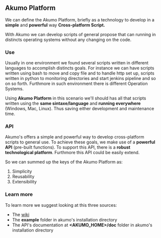 ## Akumo Platform

We can define the Akumo Platform, briefly as a technology to develop in a <b>simple</b> and <b>powerful</b> way <b>Cross-platform Script.</b>
<p>
With Akumo we can develop scripts of general propose that can running in distincts operating systems without any changing on the code. 
</p>

### Use

Usually in one environment we found several scripts written in different languages to accomplish distincts goals. For instance we can have scripts written using bash to move and copy file and to handle http set up, scripts written in python to monitoring directories and start jenkins pipeline and so on so forth. Furthmore in such environment there is different Operation Systems.
<p>
  Using <b>Akumo Platform</b> in this scenario we'll should has all that scripts written using the <b>same sintaxe/language</b> and <b>running everywhere</b> (Windows, Mac, Linux). Thus saving either development and maintenance time.
</p>

### API

Akumo's offers a simple and powerful way to develop cross-platform scripts to general use. To achieve these goals, we make use of a <b>powerful API</b> (pre-built functions). To support this API, there is a <b>robust technological platform</b>. Furthmore this API could be easily extend. 
<p>
So we can summed up the keys of the Akumo Platform as:
</p>

1. Simplicity<br>
2. Reusability<br>
3. Extensibility<br>

### Learn more

To learn more we suggest looking at this three sources:
* The <a href='https://github.com/akumoplatform/akumo/wiki'>wiki</a>
* The **example** folder in akumo's installation directory
* The API's documentation at **<AKUMO_HOME>/doc** folder in akumo's installation directory 
